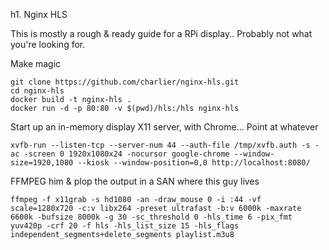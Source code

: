 h1. Nginx HLS

This is mostly a rough & ready guide for a RPi display.. Probably not what you're looking for.

Make magic
```
git clone https://github.com/charlier/nginx-hls.git
cd nginx-hls
docker build -t nginx-hls .
docker run -d -p 80:80 -v $(pwd)/hls:/hls nginx-hls
```

Start up an in-memory display X11 server, with Chrome... Point at whatever

```
xvfb-run --listen-tcp --server-num 44 --auth-file /tmp/xvfb.auth -s -ac -screen 0 1920x1080x24 -nocursor google-chrome --window-size=1920,1080 --kiosk --window-position=0,0 http://localhost:8080/
```

FFMPEG him & plop the output in a SAN where this guy lives

```
ffmpeg -f x11grab -s hd1080 -an -draw_mouse 0 -i :44 -vf scale=1280x720 -c:v libx264 -preset ultrafast -b:v 6000k -maxrate 6600k -bufsize 8000k -g 30 -sc_threshold 0 -hls_time 6 -pix_fmt yuv420p -crf 20 -f hls -hls_list_size 15 -hls_flags independent_segments+delete_segments playlist.m3u8
```

